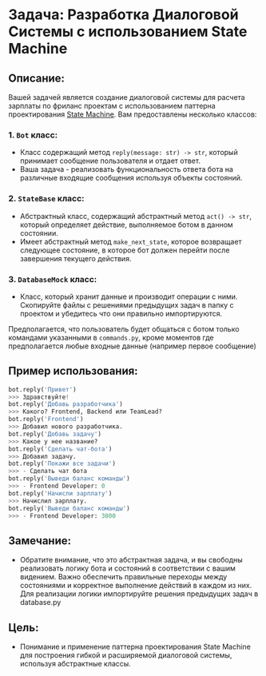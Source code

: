 
# Задача: Разработка Диалоговой Системы с использованием State Machine

## Описание:
Вашей задачей является создание диалоговой системы для расчета зарплаты по фриланс проектам с использованием паттерна проектирования [State Machine](https://refactoring.guru/design-patterns/state). Вам предоставлены несколько классов:

### 1. `Bot` класс:
   - Класс содержащий метод `reply(message: str) -> str`, который принимает сообщение пользователя и отдает ответ.
   - Ваша задача - реализовать функциональность ответа бота на различные входящие сообщения используя объекты состояний.

### 2. `StateBase` класс:
   - Абстрактный класс, содержащий абстрактный метод `act() -> str`, который определяет действие, выполняемое ботом в данном состоянии.
   - Имеет абстрактный метод `make_next_state`, которое возвращает следующее состояние, в которое бот должен перейти после завершения текущего действия.

### 3. `DatabaseMock` класс:
   - Класс, который хранит данные и производит операции с ними. Скопируйте файлы с решениями предыдущих задач в папку с проектом и убедитесь что они правильно импортируются.

Предполагается, что пользователь будет общаться с ботом только командами указанными в `commands.py`, кроме моментов где предполагается любые входные данные (например первое сообщение)

## Пример использования:
```python
bot.reply('Привет')
>>> Здравствуйте!
bot.reply('Добавь разработчика')
>>> Какого? Frontend, Backend или TeamLead?
bot.reply('Frontend')
>>> Добавил нового разработчика.
bot.reply('Добавь задачу')
>>> Какое у нее название?
bot.reply('Сделать чат-бота')
>>> Добавил задачу.
bot.reply('Покажи все задачи')
>>> - Сделать чат бота
bot.reply('Выведи баланс команды')
>>> - Frontend Developer: 0
bot.reply('Начисли зарплату')
>>> Начислил зарплату.
bot.reply('Выведи баланс команды')
>>> - Frontend Developer: 3000
```

## Замечание:
   - Обратите внимание, что это абстрактная задача, и вы свободны реализовать логику бота и состояний в соответствии с вашим видением. Важно обеспечить правильные переходы между состояниями и корректное выполнение действий в каждом из них. Для реализации логики импортируйте решения предыдущих задач в database.py

## Цель:
   - Понимание и применение паттерна проектирования State Machine для построения гибкой и расширяемой диалоговой системы, используя абстрактные классы.
